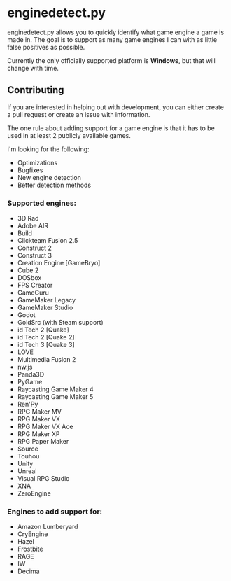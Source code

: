 # enginedetect.py

enginedetect.py allows you to quickly identify what game engine a game is made in. The goal is to support as many game engines I can with as little false positives as possible.

Currently the only officially supported platform is **Windows**, but that will change with time.

## Contributing

If you are interested in helping out with development, you can either create a pull request or create an issue with information.

The one rule about adding support for a game engine is that it has to be used in at least 2 publicly available games.

I'm looking for the following:

- Optimizations
- Bugfixes
- New engine detection
- Better detection methods

### Supported engines:

- 3D Rad
- Adobe AIR
- Build
- Clickteam Fusion 2.5
- Construct 2
- Construct 3
- Creation Engine [GameBryo]
- Cube 2
- DOSbox
- FPS Creator
- GameGuru
- GameMaker Legacy
- GameMaker Studio
- Godot
- GoldSrc (with Steam support)
- id Tech 2 [Quake]
- id Tech 2 [Quake 2]
- id Tech 3 [Quake 3]
- LOVE
- Multimedia Fusion 2
- nw.js
- Panda3D
- PyGame
- Raycasting Game Maker 4
- Raycasting Game Maker 5
- Ren'Py
- RPG Maker MV
- RPG Maker VX
- RPG Maker VX Ace
- RPG Maker XP
- RPG Paper Maker
- Source
- Touhou
- Unity
- Unreal
- Visual RPG Studio
- XNA
- ZeroEngine

### Engines to add support for:

- Amazon Lumberyard
- CryEngine
- Hazel
- Frostbite
- RAGE
- IW
- Decima

